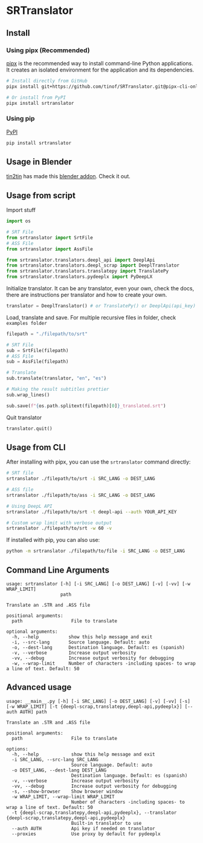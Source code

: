 # SRTranslator

## Install

### Using pipx (Recommended)

[pipx](https://pypa.github.io/pipx/) is the recommended way to install command-line Python applications. It creates an isolated environment for the application and its dependencies.

```bash
# Install directly from GitHub
pipx install git+https://github.com/tinof/SRTranslator.git@pipx-cli-only

# Or install from PyPI
pipx install srtranslator
```

### Using pip

[PyPI](https://pypi.org/project/srtranslator/)

```bash
pip install srtranslator
```

## Usage in Blender

[tin2tin](https://github.com/tin2tin) has made this [blender addon](https://github.com/tin2tin/import_subtitles). Check it out.

## Usage from script

Import stuff

```python
import os

# SRT File
from srtranslator import SrtFile
# ASS File
from srtranslator import AssFile

from srtranslator.translators.deepl_api import DeeplApi
from srtranslator.translators.deepl_scrap import DeeplTranslator
from srtranslator.translators.translatepy import TranslatePy
from srtranslator.translators.pydeeplx import PyDeepLX
```

Initialize translator. It can be any translator, even your own, check the docs, there are instructions per translator and how to create your own.

```python
translator = DeeplTranslator() # or TranslatePy() or DeeplApi(api_key) or DeepLX()
```

Load, translate and save. For multiple recursive files in folder, check `examples folder`

```python
filepath = "./filepath/to/srt"

# SRT File
sub = SrtFile(filepath)
# ASS File
sub = AssFile(filepath)

# Translate
sub.translate(translator, "en", "es")

# Making the result subtitles prettier
sub.wrap_lines()

sub.save(f"{os.path.splitext(filepath)[0]}_translated.srt")
```

Quit translator

```python
translator.quit()
```

## Usage from CLI

After installing with pipx, you can use the `srtranslator` command directly:

```bash
# SRT file
srtranslator ./filepath/to/srt -i SRC_LANG -o DEST_LANG

# ASS file
srtranslator ./filepath/to/ass -i SRC_LANG -o DEST_LANG

# Using DeepL API
srtranslator ./filepath/to/srt -t deepl-api --auth YOUR_API_KEY

# Custom wrap limit with verbose output
srtranslator ./filepath/to/srt -w 60 -v
```

If installed with pip, you can also use:
```bash
python -m srtranslator ./filepath/to/file -i SRC_LANG -o DEST_LANG
```

## Command Line Arguments

```
usage: srtranslator [-h] [-i SRC_LANG] [-o DEST_LANG] [-v] [-vv] [-w WRAP_LIMIT]
                    path

Translate an .STR and .ASS file

positional arguments:
  path                  File to translate

optional arguments:
  -h, --help           show this help message and exit
  -i, --src-lang       Source language. Default: auto
  -o, --dest-lang      Destination language. Default: es (spanish)
  -v, --verbose        Increase output verbosity
  -vv, --debug         Increase output verbosity for debugging
  -w, --wrap-limit     Number of characters -including spaces- to wrap a line of text. Default: 50
```

## Advanced usage

```
usage: __main__.py [-h] [-i SRC_LANG] [-o DEST_LANG] [-v] [-vv] [-s] [-w WRAP_LIMIT] [-t {deepl-scrap,translatepy,deepl-api,pydeeplx}] [--auth AUTH] path

Translate an .STR and .ASS file

positional arguments:
  path                  File to translate

options:
  -h, --help            show this help message and exit
  -i SRC_LANG, --src-lang SRC_LANG
                        Source language. Default: auto
  -o DEST_LANG, --dest-lang DEST_LANG
                        Destination language. Default: es (spanish)
  -v, --verbose         Increase output verbosity
  -vv, --debug          Increase output verbosity for debugging
  -s, --show-browser    Show browser window
  -w WRAP_LIMIT, --wrap-limit WRAP_LIMIT
                        Number of characters -including spaces- to wrap a line of text. Default: 50
  -t {deepl-scrap,translatepy,deepl-api,pydeeplx}, --translator {deepl-scrap,translatepy,deepl-api,pydeeplx}
                        Built-in translator to use
  --auth AUTH           Api key if needed on translator
  --proxies             Use proxy by default for pydeeplx
